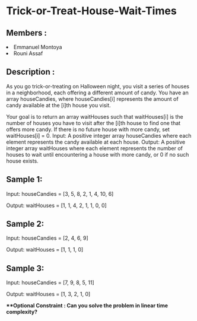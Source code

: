 # Trick-or-Treat-House-Wait-Times

## Members :

<li>Emmanuel Montoya</li>
<li>Rouni Assaf</li>

## Description :

As you go trick-or-treating on Halloween night, you visit a series of houses in a
neighborhood, each offering a different amount of candy. You have an array
houseCandies, where houseCandies[i] represents the amount of candy available at the
[i]th house you visit.

Your goal is to return an array waitHouses such that waitHouses[i] is the number of
houses you have to visit after the [i]th house to find one that offers more candy. If there is
no future house with more candy, set waitHouses[i] = 0.
Input: A positive integer array houseCandies where each element represents the candy
available at each house.
Output: A positive integer array waitHouses where each element represents the number
of houses to wait until encountering a house with more candy, or 0 if no such house
exists.

## Sample 1:
<p>Input: houseCandies = [3, 5, 8, 2, 1, 4, 10, 6]</p>
<p>Output: waitHouses = [1, 1, 4, 2, 1, 1, 0, 0]</p>

## Sample 2:
<p>Input: houseCandies = [2, 4, 6, 9]</p>
<p>Output: waitHouses = [1, 1, 1, 0]</p>

## Sample 3:
<p>Input: houseCandies = [7, 9, 8, 5, 11]</p>
<p>Output: waitHouses = [1, 3, 2, 1, 0]</p>


<b>**Optional Constraint :
Can you solve the problem in linear time complexity?</b>


